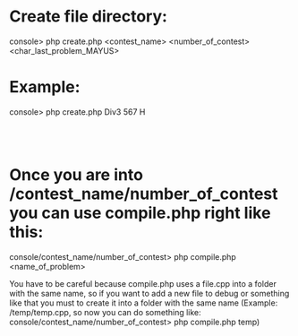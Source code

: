 # Create file directory:
console> php create.php <contest_name> <number_of_contest> <char_last_problem_MAYUS>

# Example: 
console> php create.php Div3 567 H

<br><br>
# Once you are into /contest_name/number_of_contest you can use compile.php right like this:
console/contest_name/number_of_contest> php compile.php <name_of_problem>

You have to be careful because compile.php uses a file.cpp into a folder with the same name, so if you want to add a new file to debug or something like that you must to create it into a folder with the same name
(Example: /temp/temp.cpp, so now you can do something like: console/contest_name/number_of_contest> php compile.php temp)
